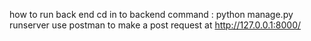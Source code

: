 how to run back end 
cd in to backend 
command : python manage.py runserver
use postman to make a post request at http://127.0.0.1:8000/   